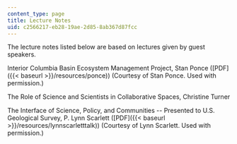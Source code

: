 ```yaml
---
content_type: page
title: Lecture Notes
uid: c2566217-eb28-19ae-2d85-8ab367d87fcc
---
```


The lecture notes listed below are based on lectures given by guest speakers.

Interior Columbia Basin Ecosystem Management Project, Stan Ponce ([PDF]({{< baseurl >}}/resources/ponce)) (Courtesy of Stan Ponce. Used with permission.)

The Role of Science and Scientists in Collaborative Spaces, Christine Turner

The Interface of Science, Policy, and Communities -- Presented to U.S. Geological Survey, P. Lynn Scarlett ([PDF]({{< baseurl >}}/resources/lynnscarletttalk)) (Courtesy of Lynn Scarlett. Used with permission.)